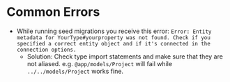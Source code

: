 # Common Errors

* While running seed migrations you receive this error:  `Error: Entity metadata for YourType#yourproperty was not found. Check if you specified a correct entity object and if it's connected in the connection options.`
  * Solution: Check type import statements and make sure that they are not aliased. e.g. `@app/models/Project` will fail while `../../models/Project` works fine.